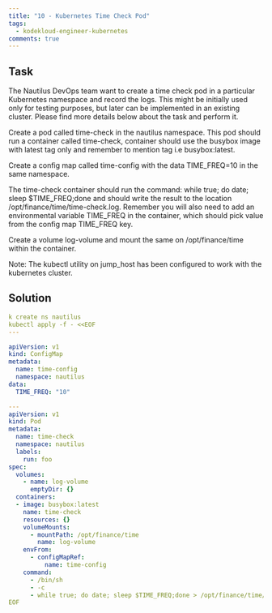 ```yaml
---
title: "10 - Kubernetes Time Check Pod"
tags:
  - kodekloud-engineer-kubernetes
comments: true
---
```


## Task

The Nautilus DevOps team want to create a time check pod in a particular Kubernetes namespace and record the logs. This might be initially used only for testing purposes, but later can be implemented in an existing cluster. Please find more details below about the task and perform it.


Create a pod called time-check in the nautilus namespace. This pod should run a container called time-check, container should use the busybox image with latest tag only and remember to mention tag i.e busybox:latest.

Create a config map called time-config with the data TIME_FREQ=10 in the same namespace.

The time-check container should run the command: while true; do date; sleep $TIME_FREQ;done and should write the result to the location /opt/finance/time/time-check.log. Remember you will also need to add an environmental variable TIME_FREQ in the container, which should pick value from the config map TIME_FREQ key.

Create a volume log-volume and mount the same on /opt/finance/time within the container.

Note: The kubectl utility on jump_host has been configured to work with the kubernetes cluster.

## Solution

```yaml
k create ns nautilus
kubectl apply -f - <<EOF
---

apiVersion: v1
kind: ConfigMap
metadata:
  name: time-config
  namespace: nautilus
data:
  TIME_FREQ: "10"

---
apiVersion: v1
kind: Pod
metadata:
  name: time-check
  namespace: nautilus
  labels:
    run: foo
spec:
  volumes:
    - name: log-volume
      emptyDir: {}
  containers:
  - image: busybox:latest
    name: time-check
    resources: {}
    volumeMounts:
      - mountPath: /opt/finance/time
        name: log-volume
    envFrom:
      - configMapRef:
          name: time-config
    command:
      - /bin/sh
      - -c
      - while true; do date; sleep $TIME_FREQ;done > /opt/finance/time/time-check.log
EOF
```
